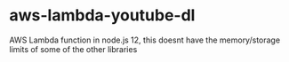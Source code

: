 # aws-lambda-youtube-dl
AWS Lambda function in node.js 12, this doesnt have the memory/storage limits of some of the other libraries
